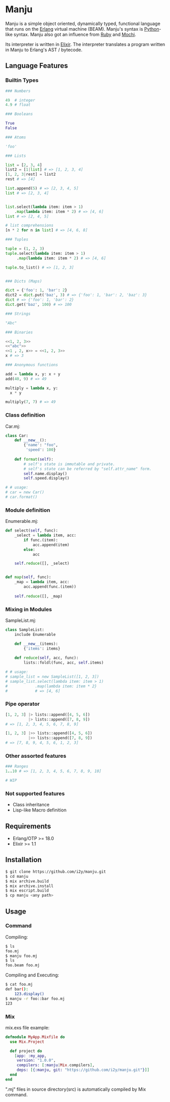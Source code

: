 # Manju
Manju is a simple object oriented, dynamically typed, functional language that runs on the [Erlang](http://www.erlang.org) virtual machine (BEAM).
Manju's syntax is [Python](https://www.python.org)-like syntax.
Manju also got an influence from [Ruby](https://www.ruby-lang.org) and [Mochi](https://github.com/i2y/mochi).

Its interpreter is written in [Elixir](http://elixir-lang.org). The interpreter translates a program written in Manju to Erlang's AST / bytecode.

## Language Features
### Builtin Types
```python
### Numbers

49  # integer
4.9 # float

### Booleans

True
False

### Atoms

'foo'

### Lists

list = [2, 3, 4]
list2 = [1|list] # => [1, 2, 3, 4]
[1, 2, 3|rest] = list2
rest # => [4]

list.append(5) # => [2, 3, 4, 5]
list # => [2, 3, 4]


list.select(lambda item: item > 1)
    .map(lambda item: item * 2) # => [4, 6]
list # => [2, 4, 5]

# list comprehensions
[n * 2 for n in list] # => [4, 6, 8]

### Tuples

tuple = (1, 2, 3)
tuple.select(lambda item: item > 1)
     .map(lambda item: item * 2) # => [4, 6]

tuple.to_list() # => [1, 2, 3]


### Dicts (Maps)

dict = {'foo': 1, 'bar': 2}
dict2 = dict.put('baz', 3) # => {'foo': 1, 'bar': 2, 'baz': 3}
dict # => {'foo': 1, 'bar': 2}
dict.get('baz', 100) # => 100

### Strings

"Abc"

### Binaries

<<1, 2, 3>>
<<"abc">>
<<1 , 2, x>> = <<1, 2, 3>>
x # => 3

### Anonymous functions

add = lambda x, y: x + y
add(40, 9) # => 49

multiply = lambda x, y:
  x * y

multiply(7, 7) # => 49
```

### Class definition
Car.mj:
```python
class Car:
    def __new__():
        {'name': "foo",
         'speed': 100}
    
    def format(self):
        # self's state is immutable and private.
        # self's state can be referred by "self.attr_name" form.
        self.name.display()
        self.speed.display()

# # usage:
# car = new Car()
# car.format()
```

### Module definition
Enumerable.mj:
```python
def select(self, func):
    _select = lambda item, acc:
        if func.(item):
            acc.append(item)
        else:
            acc

    self.reduce([], _select)


def map(self, func):
    _map = lambda item, acc:
        acc.append(func.(item))
    
    self.reduce([], _map)
```

### Mixing in Modules
SampleList.mj:
```python
class SampleList:
    include Enumerable

    def __new__(items):
        {'items': items}
    
    def reduce(self, acc, func):
        lists::foldl(func, acc, self.items)

# # usage:
# sample_list = new SampleList([1, 2, 3])
# sample_list.select(lambda item: item > 1)
#            .map(lambda item: item * 2}
#            # => [4, 6]
```

### Pipe operator
```python
[1, 2, 3] |> lists::append([4, 5, 6])
          |> lists::append([7, 8, 9])
# => [1, 2, 3, 4, 5, 6, 7, 8, 9]

[1, 2, 3] |>> lists::append([4, 5, 6])
          |>> lists::append([7, 8, 9])
# => [7, 8, 9, 4, 5, 6, 1, 2, 3]
```

### Other assorted features
```ruby
### Ranges
1..10 # => [1, 2, 3, 4, 5, 6, 7, 8, 9, 10]

# WIP
```


### Not supported features
- Class inheritance
- Lisp-like Macro definition

## Requirements
- Erlang/OTP >= 18.0
- Elixir >= 1.1

## Installation
```sh
$ git clone https://github.com/i2y/manju.git
$ cd manju
$ mix archive.build
$ mix archive.install
$ mix escript.build
$ cp manju <any path>
```

## Usage
### Command
Compiling:
```sh
$ ls
foo.mj
$ manju foo.mj
$ ls
foo.beam foo.mj
```

Compiling and Executing:
```sh
$ cat foo.mj
def bar():
    123.display()
$ manju -r foo::bar foo.mj
123
```

### Mix
mix.exs file example:
```elixir
defmodule MyApp.Mixfile do
  use Mix.Project

  def project do
    [app: :my_app,
     version: "1.0.0",
     compilers: [:manju|Mix.compilers],
     deps: [{:manju, git: "https://github.com/i2y/manju.git"}]]
  end
end
```
".mj" files in source directory(src) is automatically compiled by Mix command.
